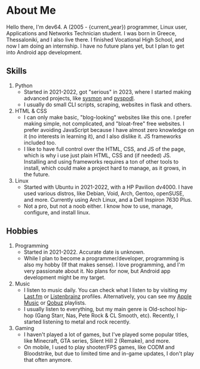 # About Me
Hello there, I'm dev64. A (2005 - {current_year}) programmer, Linux user, Applications and Networks Technician student. I was born in Greece, Thessaloniki, and I also live there. I finished Vocational High School, and now I am doing an internship. I have no future plans yet, but I plan to get into Android app development.

## Skills
1. Python
    - Started in 2021-2022, got "serious" in 2023, where I started making advanced projects, like [sysmon](https://github.com/devlocalhost/sysmon/) and [pyspodl](https://github.com/devlocalhost/pyspodl).
    - I usually do small CLI scripts, scraping, websites in flask and others.
2. HTML & CSS
    - I can only make basic, "blog-looking" websites like this one. I prefer making simple, not complicated, and "bloat-free" free websites. I prefer avoiding JavaScript because I have almost zero knowledge on it (no interests in learning it), and I also dislike it. JS frameworks included too.
    - I like to have full control over the HTML, CSS, and JS of the page, which is why i use just plain HTML, CSS and (if needed) JS. Installing and using frameworks requires a ton of other tools to install, which could make a project hard to manage, as it grows, in the future.
3. Linux
    - Started with Ubuntu in 2021-2022, with a HP Pavilion dv4000. I have used various distros, like Debian, Void, Arch, Gentoo, openSUSE, and more. Currently using Arch Linux, and a Dell Inspiron 7630 Plus.
    - Not a pro, but not a noob either. I know how to use, manage, configure, and install linux.

## Hobbies
1. Programming
    - Started in 2021-2022. Accurate date is unknown.
    - While I plan to become a programmer/developer, programming is also my hobby (If that makes sense). I love programming, and I'm very passionate about it. No plans for now, but Android app development might be my target.
2. Music
    - I listen to music daily. You can check what I listen to by visiting my [Last.fm](https://www.last.fm/user/dev64) or [Listenbrainz](https://listenbrainz.org/user/dev64/) profiles. Alternatively, you can see my [Apple Music](https://shl.dev64.xyz/r/playm) or [Qobuz](https://shl.dev64.xyz/r/playq) playlists.
    - I usually listen to everything, but my main genre is Old-school hip-hop (Gang Starr, Nas, Pete Rock & CL Smooth, etc). Recently, I started listening to metal and rock recently.
3. Gaming
    - I haven't played a lot of games, but I've played some popular titles, like Minecraft, GTA series, Silent Hill 2 (Remake), and more.
    - On mobile, I used to play shooter/FPS games, like CODM and Bloodstrike, but due to limited time and in-game updates, I don't play that often anymore.
